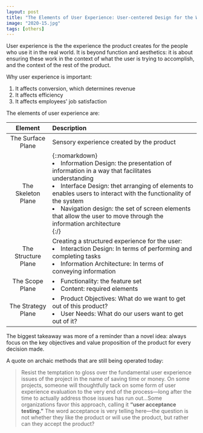 ```yaml
---
layout: post
title: "The Elements of User Experience: User-centered Design for the Web and Beyond"
image: "2020-15.jpg"
tags: [others]
---
```


User experience is the the experience the product creates for the people who use it in the real world. It is beyond function and aesthetics: it is about ensuring these work in the context of what the user is trying to accomplish, and the context of the rest of the product.

Why user experience is important:

1. It affects conversion, which determines revenue
2. It affects efficiency
3. It affects employees' job satisfaction

The elements of user experience are:

| Element | Description |
| :-----: | :---------- |
| The Surface Plane | Sensory experience created by the product | How 
| The Skeleton Plane | {::nomarkdown}<li>Information Design: the presentation of information in a way that facilitates understanding</li><li>Interface Design: thet arranging of elements to enables users to interact with the functionality of the system</li><li>Navigation design: the set of screen elements that allow the user to move through the information architecture</li>{:/} |
| The Structure Plane | Creating a structured experience for the user:<br><li>Interaction Design: In terms of performing and completing tasks</li><li>Information Architecture: In terms of conveying information</li> |
| The Scope Plane | <li>Functionality: the feature set</li><li>Content: required elements</li> |
| The Strategy Plane | <li>Product Objectives: What do we want to get out of this product?</li><li>User Needs: What do our users want to get out of it?</li> |

The biggest takeaway was more of a reminder than a novel idea: always focus on the key objectives and value proposition of the product for every decision made.

A quote on archaic methods that are still being operated today:

> Resist the temptation to gloss over the fundamental user experience issues of the project in the name of saving time or money. On some projects, someone will thoughtfully tack on some form of user experience evaluation to the very end of the process—long after the time to actually address those issues has run out...Some organizations favor this approach, calling it **“user acceptance testing.”** The word acceptance is very telling here—the question is not whether they like the product or will use the product, but rather can they accept the product?